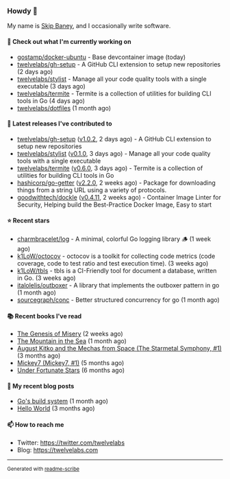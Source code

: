### Howdy 👋

My name is [Skip Baney](https://twelvelabs.com), and I occasionally write software.

#### 👷 Check out what I'm currently working on

- [gostamp/docker-ubuntu](https://github.com/gostamp/docker-ubuntu) - Base devcontainer image (today)
- [twelvelabs/gh-setup](https://github.com/twelvelabs/gh-setup) - A GitHub CLI extension to setup new repositories (2 days ago)
- [twelvelabs/stylist](https://github.com/twelvelabs/stylist) - Manage all your code quality tools with a single executable (3 days ago)
- [twelvelabs/termite](https://github.com/twelvelabs/termite) - Termite is a collection of utilities for building CLI tools in Go (4 days ago)
- [twelvelabs/dotfiles](https://github.com/twelvelabs/dotfiles) (1 month ago)

#### 🔭 Latest releases I've contributed to

- [twelvelabs/gh-setup](https://github.com/twelvelabs/gh-setup) ([v1.0.2](https://github.com/twelvelabs/gh-setup/releases/tag/v1.0.2), 2 days ago) - A GitHub CLI extension to setup new repositories
- [twelvelabs/stylist](https://github.com/twelvelabs/stylist) ([v0.1.0](https://github.com/twelvelabs/stylist/releases/tag/v0.1.0), 3 days ago) - Manage all your code quality tools with a single executable
- [twelvelabs/termite](https://github.com/twelvelabs/termite) ([v0.6.0](https://github.com/twelvelabs/termite/releases/tag/v0.6.0), 3 days ago) - Termite is a collection of utilities for building CLI tools in Go
- [hashicorp/go-getter](https://github.com/hashicorp/go-getter) ([v2.2.0](https://github.com/hashicorp/go-getter/releases/tag/v2.2.0), 2 weeks ago) - Package for downloading things from a string URL using a variety of protocols.
- [goodwithtech/dockle](https://github.com/goodwithtech/dockle) ([v0.4.11](https://github.com/goodwithtech/dockle/releases/tag/v0.4.11), 2 weeks ago) - Container Image Linter for Security, Helping build the Best-Practice Docker Image, Easy to start

#### ⭐ Recent stars

- [charmbracelet/log](https://github.com/charmbracelet/log) - A minimal, colorful Go logging library 🪵 (1 week ago)
- [k1LoW/octocov](https://github.com/k1LoW/octocov) - octocov is a toolkit for collecting code metrics (code coverage, code to test ratio and test execution time). (3 weeks ago)
- [k1LoW/tbls](https://github.com/k1LoW/tbls) - tbls is a CI-Friendly tool for document a database, written in Go. (3 weeks ago)
- [italolelis/outboxer](https://github.com/italolelis/outboxer) - A library that implements the outboxer pattern in go (1 month ago)
- [sourcegraph/conc](https://github.com/sourcegraph/conc) - Better structured concurrency for go (1 month ago)

#### 📚 Recent books I've read

- [The Genesis of Misery](https://www.goodreads.com/review/show/4961676783?utm_medium=api&amp;utm_source=rss) (2 weeks ago)
- [The Mountain in the Sea](https://www.goodreads.com/review/show/5027288300?utm_medium=api&amp;utm_source=rss) (1 month ago)
- [August Kitko and the Mechas from Space (The Starmetal Symphony, #1)](https://www.goodreads.com/review/show/5100246985?utm_medium=api&amp;utm_source=rss) (3 months ago)
- [Mickey7 (Mickey7, #1)](https://www.goodreads.com/review/show/4962790910?utm_medium=api&amp;utm_source=rss) (5 months ago)
- [Under Fortunate Stars](https://www.goodreads.com/review/show/4813809207?utm_medium=api&amp;utm_source=rss) (6 months ago)

#### 📜 My recent blog posts

- [Go&#39;s build system](https://twelvelabs.com/2023/01/02/go-build-system/) (1 month ago)
- [Hello World](https://twelvelabs.com/2022/11/20/hello-world/) (3 months ago)

#### 📫 How to reach me

- Twitter: <https://twitter.com/twelvelabs>
- Blog: <https://twelvelabs.com>

---

<sup>Generated with [readme-scribe](https://github.com/muesli/readme-scribe)</sup>
